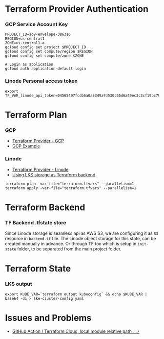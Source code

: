 # Terraform Provider Authentication

### GCP Service Account Key

```shell
PROJECT_ID=soy-envelope-386316
REGION=us-central1
ZONE=us-central1-a
gcloud config set project $PROJECT_ID
gcloud config set compute/region $REGION
gcloud config set compute/zone $ZONE

# Login as application
gcloud auth application-default login
```

### Linode Personal access token

```shell
export TF_VAR_linode_api_token=04565497fcdb6a0a5349a7d530c65d6a49ec3c3cf19bc79f0cdb8a291dc4a802
```

# Terraform Plan

### GCP

- [Terraform Provider - GCP](https://registry.terraform.io/providers/hashicorp/google/latest/docs/guides/getting_started)
- [GCP Example](https://developer.hashicorp.com/terraform/tutorials/gcp-get-started/google-cloud-platform-build)

### Linode

- [Terraform Provider - Linode](https://registry.terraform.io/providers/linode/linode/latest/docs)
- [Using LKS storage as Terraform backend](https://dev.to/itmecho/setting-up-linode-object-storage-as-a-terraform-backend-1ocb)

```shell
terraform plan -var-file="terraform.tfvars" --parallelism=1
terraform apply -var-file="terraform.tfvars" --parallelism=1
```

# Terraform Backend

### TF Backend .tfstate store
Since Linode storage is seamless api as AWS S3, we are configuring it as `S3` resource in `backend.tf` file. 
The Linode object storage for this state, can be created manually in advance. 
Or through TF too which is setup in `init-state` folder, to be separated from the main project folder.

# Terraform State

### LKS output

```shell
export KUBE_VAR=`terraform output kubeconfig` && echo $KUBE_VAR | base64 -di > lke-cluster-config.yaml
```

# Issues and Problems

- [GitHub Action / Terraform Cloud, local module relative path  `../`](https://stackoverflow.com/questions/64758735/terraform-cloud-failing-when-referencing-module-using-relative-local-path)
